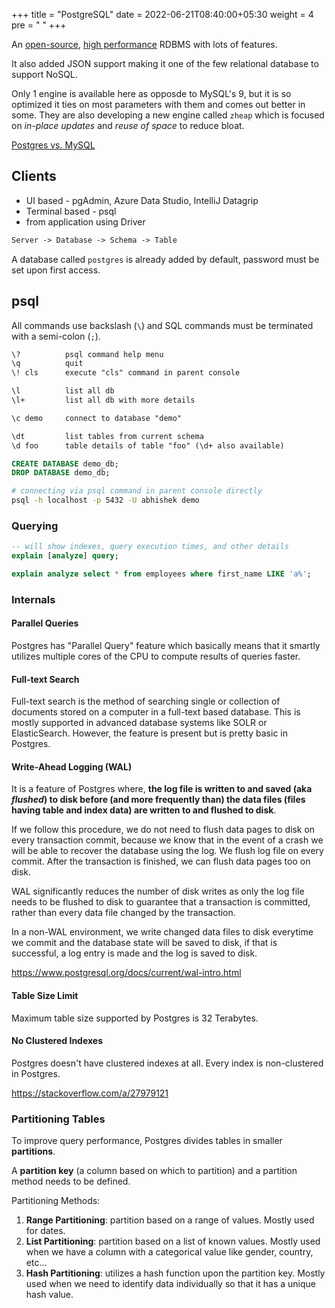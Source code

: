 +++
title = "PostgreSQL"
date =  2022-06-21T08:40:00+05:30
weight = 4
pre = "<i class='devicon-postgresql-plain colored'></i> "
+++

An [open-source](https://www.postgresql.org/about/press/faq/#:~:text=PostgreSQL%20is%20liberally%20licenced%20and,licenced%20and%20owned%20by%20Oracle.), [high performance](https://youtu.be/yxM49iyTUU0) RDBMS with lots of features.

It also added JSON support making it one of the few relational database to support NoSQL.

Only 1 engine is available here as opposde to MySQL's 9, but it is so optimized it ties on most parameters with them and comes out better in some. They are also developing a new engine called `zheap` which is focused on _in-place updates_ and _reuse of space_ to reduce bloat.

[Postgres vs. MySQL](https://www.postgresqltutorial.com/postgresql-tutorial/postgresql-vs-mysql/)

## Clients
- UI based - pgAdmin, Azure Data Studio, IntelliJ Datagrip
- Terminal based - psql
- from application using Driver

```txt
Server -> Database -> Schema -> Table
```
A database called `postgres` is already added by default, password must be set upon first access.

## psql

All commands use backslash (`\`) and SQL commands must be terminated with a semi-colon (`;`).

```txt
\? 			psql command help menu
\q 			quit
\! cls		execute "cls" command in parent console

\l 			list all db
\l+ 		list all db with more details

\c demo		connect to database "demo"

\dt 		list tables from current schema
\d foo 		table details of table "foo" (\d+ also available)
```

```sql
CREATE DATABASE demo_db;
DROP DATABASE demo_db;
```

```sh
# connecting via psql command in parent console directly
psql -h localhost -p 5432 -U abhishek demo
```

### Querying
```sql
-- will show indexes, query execution times, and other details
explain [analyze] query;

explain analyze select * from employees where first_name LIKE 'a%';
```

### Internals

#### Parallel Queries
Postgres has "Parallel Query" feature which basically means that it smartly utilizes multiple cores of the CPU to compute results of queries faster.

#### Full-text Search
Full-text search is the method of searching single or collection of documents stored on a computer in a full-text based database. This is mostly supported in advanced database systems like SOLR or ElasticSearch. However, the feature is present but is pretty basic in Postgres.

#### Write-Ahead Logging (WAL)
It is a feature of Postgres where, **the log file is written to and saved (aka _flushed_) to disk before (and more frequently than) the data files (files having table and index data) are written to and flushed to disk**.

If we follow this procedure, we do not need to flush data pages to disk on every transaction commit, because we know that in the event of a crash we will be able to recover the database using the log. We flush log file on every commit. After the transaction is finished, we can flush data pages too on disk.

WAL significantly reduces the number of disk writes as only the log file needs to be flushed to disk to guarantee that a transaction is committed, rather than every data file changed by the transaction.

In a non-WAL environment, we write changed data files to disk everytime we commit and the database state will be saved to disk, if that is successful, a log entry is made and the log is saved to disk.

https://www.postgresql.org/docs/current/wal-intro.html

#### Table Size Limit
Maximum table size supported by Postgres is 32 Terabytes.

#### No Clustered Indexes
Postgres doesn't have clustered indexes at all. Every index is non-clustered in Postgres.

https://stackoverflow.com/a/27979121


### Partitioning Tables
To improve query performance, Postgres divides tables in smaller **partitions**. 

A **partition key** (a column based on which to partition) and a partition method needs to be defined.

Partitioning Methods:
1. **Range Partitioning**: partition based on a range of values. Mostly used for dates.
2. **List Partitioning**: partition based on a list of known values. Mostly used when we have a column with a categorical value like gender, country, etc...
3. **Hash Partitioning**: utilizes a hash function upon the partition key. Mostly used when we need to identify data individually so that it has a unique hash value.